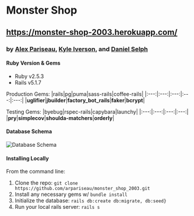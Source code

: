 # Monster Shop
## https://monster-shop-2003.herokuapp.com/
### by [Alex Pariseau](https://github.com/arpariseau), [Kyle Iverson](https://github.com/kiverso), and [Daniel Selph](https://github.com/danielpselph)

#### Ruby Version & Gems
- Ruby v2.5.3
- Rails v5.1.7

Production Gems:
|rails|pg|puma|sass-rails|coffee-rails|
|:---:|:---:|:---:|:---:|:---:|
|**uglifier**|**jbuilder**|**factory_bot_rails**|**faker**|**bcrypt**|

Testing Gems:
|byebug|rspec-rails|capybara|launchy|
|:---:|:---:|:---:|:---:|
|**pry**|**simplecov**|**shoulda-matchers**|**orderly**|

#### Database Schema
![Database Schema](https://user-images.githubusercontent.com/54010239/83819926-74966d80-a688-11ea-95fd-a272276e557a.png)

#### Installing Locally
From the command line: 
1. Clone the repo: `git clone https://github.com/arpariseau/monster_shop_2003.git`
1. Install any necessary gems w/ `bundle install`
1. Initialize the database: `rails db:create db:migrate, db:seed}`
1. Run your local rails server: `rails s`
